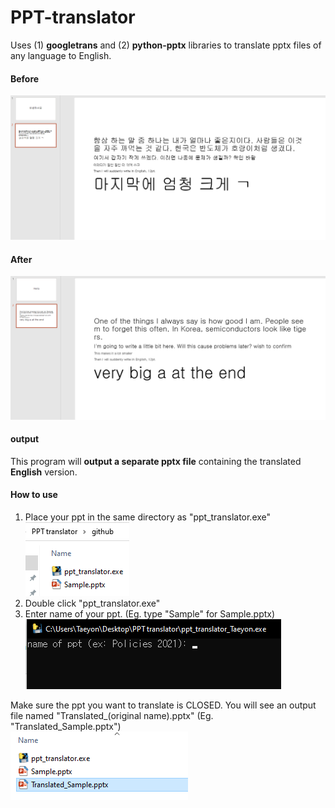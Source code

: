# PPT-translator
Uses (1) **googletrans** and (2) **python-pptx** libraries to translate pptx files of any language to English.  

#### Before  
![image4](readme_screenshot/Screenshot_4.png)
#### After  
![image5](readme_screenshot/Screenshot_5.png)  

#### output
This program will **output a separate pptx file** containing the translated **English** version.

#### How to use  
1. Place your ppt in the same directory as "ppt_translator.exe"  
![image1](readme_screenshot/Screenshot_1.png)  
2. Double click "ppt_translator.exe"
3. Enter name of your ppt. (Eg. type "Sample" for Sample.pptx)  
![image2](readme_screenshot/Screenshot_2.png)  
  
Make sure the ppt you want to translate is CLOSED. 
You will see an output file named "Translated_(original name).pptx"  (Eg. "Translated_Sample.pptx")  
![image3](readme_screenshot/Screenshot_3.png)  
